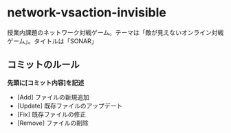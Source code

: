# network-vsaction-invisible
授業内課題のネットワーク対戦ゲーム。テーマは「敵が見えないオンライン対戦ゲーム」。タイトルは「SONAR」  

## コミットのルール  
__先頭に[コミット内容]を記述__  
  * [Add] ファイルの新規追加  
  * [Update] 既存ファイルのアップデート  
  * [Fix] 既存ファイルの修正  
  * [Remove] ファイルの削除  
